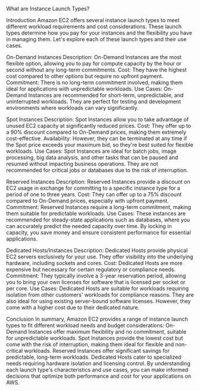 What are Instance Launch Types?

Introduction
Amazon EC2 offers several instance launch types to meet different workload requirements and cost considerations. These launch types determine how you pay for your instances and the flexibility you have in managing them. Let's explore each of these launch types and their use cases.

On-Demand Instances
Description: On-Demand Instances are the most flexible option, allowing you to pay for compute capacity by the hour or second without any long-term commitments.
Cost: They have the highest cost compared to other options but require no upfront payment.
Commitment: There is no long-term commitment involved, making them ideal for applications with unpredictable workloads.
Use Cases: On-Demand Instances are recommended for short-term, unpredictable, and uninterrupted workloads. They are perfect for testing and development environments where workloads can vary significantly.

Spot Instances
Description: Spot Instances allow you to take advantage of unused EC2 capacity at significantly reduced prices.
Cost: They offer up to a 90% discount compared to On-Demand prices, making them extremely cost-effective.
Availability: However, they can be terminated at any time if the Spot price exceeds your maximum bid, so they're best suited for flexible workloads.
Use Cases: Spot Instances are ideal for batch jobs, image processing, big data analysis, and other tasks that can be paused and resumed without impacting business operations. They are not recommended for critical jobs or databases due to the risk of interruption.

Reserved Instances
Description: Reserved Instances provide a discount on EC2 usage in exchange for committing to a specific instance type for a period of one to three years.
Cost: They can offer up to a 75% discount compared to On-Demand prices, especially with upfront payment.
Commitment: Reserved Instances require a long-term commitment, making them suitable for predictable workloads.
Use Cases: These instances are recommended for steady-state applications such as databases, where you can accurately predict the needed capacity over time. By locking in capacity, you save money and ensure consistent performance for essential applications.

Dedicated Hosts/Instances
Description: Dedicated Hosts provide physical EC2 servers exclusively for your use. They offer visibility into the underlying hardware, including sockets and cores.
Cost: Dedicated Hosts are more expensive but necessary for certain regulatory or compliance needs.
Commitment: They typically involve a 3-year reservation period, allowing you to bring your own licenses for software that is licensed per socket or per core.
Use Cases: Dedicated Hosts are suitable for workloads requiring isolation from other customers' workloads for compliance reasons. They are also ideal for using existing server-bound software licenses. However, they come with a higher cost due to their dedicated nature.

Conclusion
In summary, Amazon EC2 provides a range of instance launch types to fit different workload needs and budget considerations:
On-Demand Instances offer maximum flexibility and no commitment, suitable for unpredictable workloads.
Spot Instances provide the lowest cost but come with the risk of interruption, making them ideal for flexible and non-critical workloads.
Reserved Instances offer significant savings for predictable, long-term workloads.
Dedicated Hosts cater to specialized needs requiring hardware isolation and licensing control.
By understanding each launch type's characteristics and use cases, you can make informed decisions that optimize both performance and cost for your applications on AWS.
